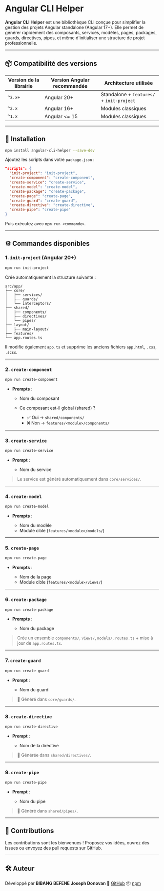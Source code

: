 # Angular CLI Helper

**Angular CLI Helper** est une bibliothèque CLI conçue pour simplifier la gestion des projets Angular standalone (Angular 17+). Elle permet de générer rapidement des composants, services, modèles, pages, packages, guards, directives, pipes, et même d'initialiser une structure de projet professionnelle.

---

## 📦 Compatibilité des versions

| Version de la librairie | Version Angular recommandée | Architecture utilisée                    |
|-------------------------|-----------------------------|------------------------------------------|
| `^3.x+`                 | Angular 20+                 | Standalone + `features/` + `init-project` |
| `^2.x`                  | Angular 16+                 | Modules classiques                        |
| `^1.x`                  | Angular <= 15               | Modules classiques                        |

---

## 🚀 Installation

```bash
npm install angular-cli-helper --save-dev
````

Ajoutez les scripts dans votre `package.json` :

```json
"scripts": {
  "init-project": "init-project",
  "create-component": "create-component",
  "create-service": "create-service",
  "create-model": "create-model",
  "create-package": "create-package",
  "create-page": "create-page",
  "create-guard": "create-guard",
  "create-directive": "create-directive",
  "create-pipe": "create-pipe"
}
```

Puis exécutez avec `npm run <commande>`.

---

## ⚙️ Commandes disponibles

### 1. `init-project` (Angular 20+)

```bash
npm run init-project
```

Crée automatiquement la structure suivante :

```
src/app/
├── core/
│   ├── services/
│   ├── guards/
│   └── interceptors/
├── shared/
│   ├── components/
│   ├── directives/
│   └── pipes/
├── layout/
│   ├── main-layout/
├── features/
└── app.routes.ts
```

Il modifie également `app.ts` et supprime les anciens fichiers `app.html`, `.css`, `.scss`.

---

### 2. `create-component`

```bash
npm run create-component
```

* **Prompts** :

  * Nom du composant
  * Ce composant est-il global (shared) ?

    * ✅ Oui → `shared/components/`
    * ❌ Non → `features/<module>/components/`

---

### 3. `create-service`

```bash
npm run create-service
```

* **Prompt** :

  * Nom du service

> Le service est généré automatiquement dans `core/services/`.

---

### 4. `create-model`

```bash
npm run create-model
```

* **Prompts** :

  * Nom du modèle
  * Module cible (`features/<module>/models/`)

---

### 5. `create-page`

```bash
npm run create-page
```

* **Prompts** :

  * Nom de la page
  * Module cible (`features/<module>/views/`)

---

### 6. `create-package`

```bash
npm run create-package
```

* **Prompts** :

  * Nom du package

> Crée un ensemble `components/`, `views/`, `models/`, `routes.ts` + mise à jour de `app.routes.ts`.

---

### 7. `create-guard`

```bash
npm run create-guard
```

* **Prompt** :

  * Nom du guard

> 📁 Généré dans `core/guards/`.

---

### 8. `create-directive`

```bash
npm run create-directive
```

* **Prompt** :

  * Nom de la directive

> 📁 Générée dans `shared/directives/`.

---

### 9. `create-pipe`

```bash
npm run create-pipe
```

* **Prompt** :

  * Nom du pipe

> 📁 Généré dans `shared/pipes/`.

---

## 🤝 Contributions

Les contributions sont les bienvenues !
Proposez vos idées, ouvrez des issues ou envoyez des pull requests sur GitHub.

---

## 🛠 Auteur

Développé par **BIBANG BEFENE Joseph Donovan**
🔗 [GitHub](https://github.com/bibangjoseph/angular-cli-helper)
📦 [npm](https://www.npmjs.com/package/angular-cli-helper)
